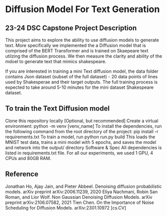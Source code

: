 # Diffusion Model For Text Generation
## 23-24 DSC Capstone Project Description
This project aims to explore the ability to use diffusion models to generate text. More specifically we implemented the a Diffusion model that is comprised of the BERT Transformer and is trained on Skaepeare text utilzing the diffusion process. We then measure the clarity and ability of the mdoel to generate text that mimics shakespeare.

If you are interested in training a mini Text diffusion model, the data folder contains Json dataset (subset of the full dataset) - 20 data points of lines used by Shakesperae and their target outputs. The full training process is expected to take around 5-10 minutes  for the mini dataset Shakespeare dataset.

## To train the Text Diffusion model
Clone this repository locally
[Optional, but recommended] Create a virtual environment: python -m venv [venv_name]
To install the dependencies, run the following command from the root directory of the project: pip install -r requirements.txt
To train a model, run python run.py build
This loads the MNIST test data, trains a mini model with 5 epochs, and saves the model and network into the output/ directory
Software & Spec
All dependencies is listed in requirements.txt file. For all our experiments, we used 1 GPU, 4 CPUs and 80GB RAM.

## Reference
Jonathan Ho, Ajay Jain, and Pieter Abbeel. Denoising diffusion probabilistic models. arXiv preprint arXiv:2006.11239, 2020
Eliya Nachmani, Robin San Roman, and Lior Wolf. Non Gaussian Denoising Diffusion Models. arXiv preprint arXiv:2106.07582, 2021
Tien Chen. On the Importance of Noise Scheduling for Diffusion Models. arXiv:2301.10972 [cs.CV]
